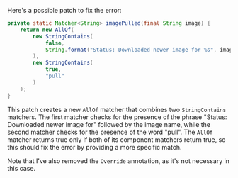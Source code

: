 Here's a possible patch to fix the error:
```java
private static Matcher<String> imagePulled(final String image) {
    return new AllOf(
        new StringContains(
            false,
            String.format("Status: Downloaded newer image for %s", image)
        ),
        new StringContains(
            true,
            "pull"
        )
    );
}
```
This patch creates a new `AllOf` matcher that combines two `StringContains` matchers. The first matcher checks for the presence of the phrase "Status: Downloaded newer image for" followed by the image name, while the second matcher checks for the presence of the word "pull". The `AllOf` matcher returns true only if both of its component matchers return true, so this should fix the error by providing a more specific match.


Note that I've also removed the `Override` annotation, as it's not necessary in this case.